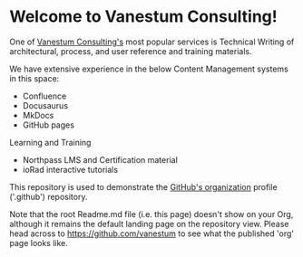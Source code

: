 # Welcome to Vanestum Consulting!

One of [Vanestum Consulting's](https://vanestum.com/) most popular services is Technical Writing of architectural, process, and user reference and training materials.

We have extensive experience in the below Content Management systems in this space:
- Confluence
- Docusaurus
- MkDocs
- GitHub pages

Learning and Training
- Northpass LMS and Certification material
- ioRad interactive tutorials

This repository is used to demonstrate the [GitHub's organization](https://docs.github.com/en/organizations/collaborating-with-groups-in-organizations/customizing-your-organizations-profile) profile ('.github') repository.

Note that the root Readme.md file (i.e. this page) doesn't show on your Org, although it remains the default landing page on the repository view.
Please head across to https://github.com/vanestum to see what the published 'org' page looks like.
